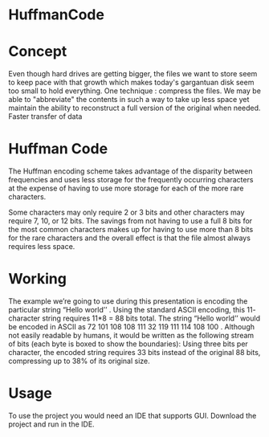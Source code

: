 # HuffmanCode

# Concept 

Even though hard drives are getting bigger, the files we want to store seem to keep pace with that growth which makes today's gargantuan disk seem too small to hold everything.
One technique : compress the files.
We may be able to "abbreviate" the contents in such a way to take up less space yet maintain the ability to reconstruct a full version of the original when needed. 
Faster transfer of data

# Huffman Code 
The Huffman encoding scheme takes advantage of the disparity between frequencies and uses less storage for the frequently occurring characters at the expense of having to use more storage for each of the more rare characters. 

Some characters may only require 2 or 3 bits and other characters may require 7, 10, or 12 bits. 
The savings from not having to use a full 8 bits for the most common characters makes up for having to use more than 8 bits for the rare characters and the overall effect is that the file almost always requires less space.

# Working

The example we’re going to use during this presentation is encoding the particular string “Hello world’’ .
Using the standard ASCII encoding, this 11- character string requires 11*8 = 88 bits total.
The string “Hello world’’ would be encoded in ASCII as 72 101 108 108 111 32 119 111 114 108 100 . 
Although not easily readable by humans, it would be written as the following stream of bits (each byte is boxed to show the boundaries):
Using three bits per character, the encoded string requires 33 bits instead of the original 88 bits, compressing up to 38% of its original size.

# Usage

To use the project you would need an IDE that supports GUI. Download the project and run in the IDE. 
